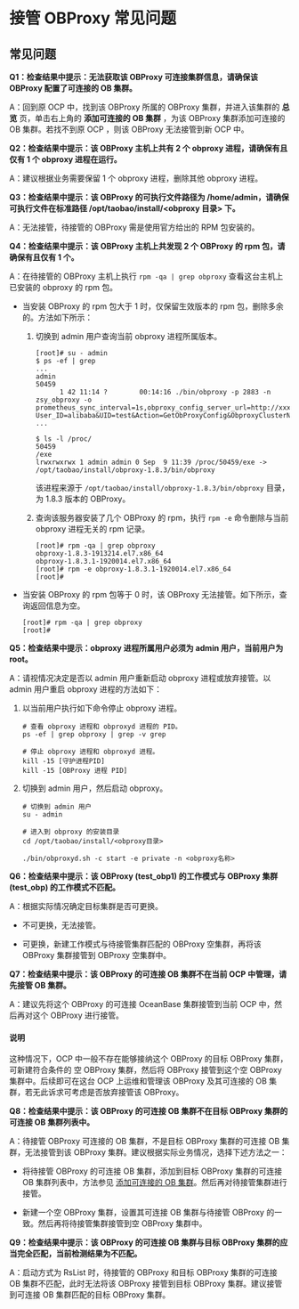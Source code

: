# 接管 OBProxy 常见问题

## 常见问题

**Q1：检查结果中提示：无法获取该 OBProxy 可连接集群信息，请确保该 OBProxy 配置了可连接的 OB 集群。**

A：回到原 OCP 中，找到该 OBProxy 所属的 OBProxy 集群，并进入该集群的 **总览** 页，单击右上角的 **添加可连接的 OB 集群** ，为该 OBProxy 集群添加可连接的 OB 集群。若找不到原 OCP ，则该 OBProxy 无法接管到新 OCP 中。

**Q2：检查结果中提示：该 OBProxy 主机上共有 2 个 obproxy 进程，请确保有且仅有 1 个 obproxy 进程在运行。**

A：建议根据业务需要保留 1 个 obproxy 进程，删除其他 obproxy 进程。

**Q3：检查结果中提示：该 OBProxy 的可执行文件路径为 /home/admin，请确保可执行文件在标准路径 /opt/taobao/install/\<obproxy 目录\> 下。**

A：无法接管，待接管的 OBProxy 需是使用官方给出的 RPM 包安装的。

**Q4：检查结果中提示：该 OBProxy 主机上共发现 2 个 OBProxy 的 rpm 包，请确保有且仅有 1 个。**

A：在待接管的 OBProxy 主机上执行 `rpm -qa | grep obproxy` 查看这台主机上已安装的 obproxy 的 rpm 包。

* 当安装 OBProxy 的 rpm 包大于 1 时，仅保留生效版本的 rpm 包，删除多余的。方法如下所示：

  1. 切换到 admin 用户查询当前 obproxy 进程所属版本。

     ```shell
     [root]# su - admin
     $ ps -ef | grep
     ...
     admin
     50459
           1 42 11:14 ?        00:14:16 ./bin/obproxy -p 2883 -n zsy_obproxy -o prometheus_sync_interval=1s,obproxy_config_server_url=http://xxx.xxx.xxx.xxx:81/services?User_ID=alibaba&UID=test&Action=GetObProxyConfig&ObproxyClusterName=zsy_obproxy,prometheus_listen_port=2884,enable_metadb_used=false,skip_proxy_sys_private_check=true,log_dir_size_threshold=10G,proxy_mem_limited=2G,enable_proxy_scramble=true,enable_strict_kernel_release=false
     ...

     $ ls -l /proc/
     50459
     /exe
     lrwxrwxrwx 1 admin admin 0 Sep  9 11:39 /proc/50459/exe -> /opt/taobao/install/obproxy-1.8.3/bin/obproxy
     ```

     该进程来源于 `/opt/taobao/install/obproxy-1.8.3/bin/obproxy` 目录，为 1.8.3 版本的 OBProxy。

  2. 查询该服务器安装了几个 OBProxy 的 rpm，执行 `rpm -e` 命令删除与当前 obproxy 进程无关的 rpm 记录。

     ```shell
     [root]# rpm -qa | grep obproxy
     obproxy-1.8.3-1913214.el7.x86_64
     obproxy-1.8.3.1-1920014.el7.x86_64
     [root]# rpm -e obproxy-1.8.3.1-1920014.el7.x86_64
     [root]#
     ```

* 当安装 OBProxy 的 rpm 包等于 0 时，该 OBProxy 无法接管。如下所示，查询返回信息为空。

  ```shell
  [root]# rpm -qa | grep obproxy
  [root]#
  ```

**Q5：检查结果中提示：obproxy 进程所属用户必须为 admin 用户，当前用户为 root。**

A：请视情况决定是否以 admin 用户重新启动 obproxy 进程或放弃接管。以 admin 用户重启 obproxy 进程的方法如下：

1. 以当前用户执行如下命令停止 obproxy 进程。

   ```shell
   # 查看 obproxy 进程和 obproxyd 进程的 PID。
   ps -ef | grep obproxy | grep -v grep

   # 停止 obproxy 进程和 obproxyd 进程。
   kill -15 [守护进程PID]
   kill -15 [OBProxy 进程 PID]
   ```

2. 切换到 admin 用户，然后启动 obproxy。

   ```shell
   # 切换到 admin 用户
   su - admin

   # 进入到 obproxy 的安装目录
   cd /opt/taobao/install/<obproxy目录>

   ./bin/obproxyd.sh -c start -e private -n <obproxy名称>
   ```

**Q6：检查结果中提示：该 OBProxy (test_obp1) 的工作模式与 OBProxy 集群 (test_obp) 的工作模式不匹配。**

A：根据实际情况确定目标集群是否可更换。

* 不可更换，无法接管。

* 可更换，新建工作模式与待接管集群匹配的 OBProxy 空集群，再将该 OBProxy 集群接管到 OBProxy 空集群中。

**Q7：检查结果中提示：该 OBProxy 的可连接 OB 集群不在当前 OCP 中管理，请先接管 OB 集群。**

A：建议先将这个 OBProxy 的可连接 OceanBase 集群接管到当前 OCP 中，然后再对这个 OBProxy 进行接管。

<main id="notice" type='explain'><h4>说明</h4><p>这种情况下，OCP 中一般不存在能够接纳这个 OBProxy 的目标 OBProxy 集群，可新建符合条件的 空 OBProxy 集群，然后将 OBProxy 接管到这个空 OBProxy 集群中。后续即可在这台 OCP 上运维和管理该 OBProxy 及其可连接的 OB 集群，若无此诉求可考虑是否放弃接管该 OBProxy。</p></main>


**Q8：检查结果中提示：该 OBProxy 的可连接 OB 集群不在目标 OBProxy 集群的可连接 OB 集群列表中。**

A：待接管 OBProxy 可连接的 OB 集群，不是目标 OBProxy 集群的可连接 OB 集群，无法接管到该 OBProxy 集群。建议根据实际业务情况，选择下述方法之一：

* 将待接管 OBProxy 的可连接 OB 集群，添加到目标 OBProxy 集群的可连接 OB 集群列表中，方法参见 [添加可连接的 OB 集群](../8.obproxy-management/10.add-a-connectable-ob-cluster.md)。然后再对待接管集群进行接管。

* 新建一个空 OBProxy 集群，设置其可连接 OB 集群与待接管 OBProxy 的一致。然后再将待接管集群接管到空 OBProxy 集群中。

**Q9：检查结果中提示：该 OBProxy 的可连接 OB 集群与目标 OBProxy 集群的应当完全匹配，当前检测结果为不匹配。**

A：启动方式为 RsList 时，待接管的 OBProxy 和目标 OBProxy 集群的可连接 OB 集群不匹配，此时无法将该 OBProxy 接管到目标 OBProxy 集群。建议接管到可连接 OB 集群匹配的目标 OBProxy 集群。
